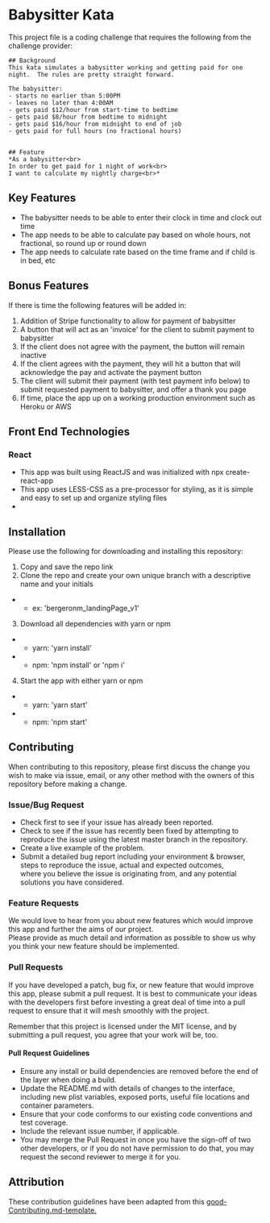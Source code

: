 # Babysitter Kata

This project file is a coding challenge that requires the following from the challenge provider:

```
## Background
This kata simulates a babysitter working and getting paid for one night.  The rules are pretty straight forward.

The babysitter:
- starts no earlier than 5:00PM
- leaves no later than 4:00AM
- gets paid $12/hour from start-time to bedtime
- gets paid $8/hour from bedtime to midnight
- gets paid $16/hour from midnight to end of job
- gets paid for full hours (no fractional hours)


## Feature
*As a babysitter<br>
In order to get paid for 1 night of work<br>
I want to calculate my nightly charge<br>*
```
## Key Features
- The babysitter needs to be able to enter their clock in time and clock out time
- The app needs to be able to calculate pay based on whole hours, not fractional, so round up or round down
- The app needs to calculate rate based on the time frame and if child is in bed, etc

## Bonus Features

If there is time the following features will be added in:
1. Addition of Stripe functionality to allow for payment of babysitter
2. A button that will act as an 'invoice' for the client to submit payment to babysitter
3. If the client does not agree with the payment, the button will remain inactive
4. If the client agrees with the payment, they will hit a button that will acknowledge the pay and activate the payment button
5. The client will submit their payment (with test payment info below) to submit requested payment to babysitter, and offer a thank you page
6. If time, place the app up on a working production environment such as Heroku or AWS

## Front End Technologies

### React
- This app was built using ReactJS and was initialized with npx create-react-app
- This app uses LESS-CSS as a pre-processor for styling, as it is simple and easy to set up and organize styling files
- 

## Installation

Please use the following for downloading and installing this repository:

1. Copy and save the repo link
2. Clone the repo and create your own unique branch with a descriptive name and your initials
- - ex: 'bergeronm_landingPage_v1'
3. Download all dependencies with yarn or npm
- - yarn: 'yarn install'
- - npm: 'npm install' or 'npm i'
4. Start the app with either yarn or npm
- - yarn: 'yarn start'
- - npm: 'npm start'

## Contributing

When contributing to this repository, please first discuss the change you wish to make via issue, email, or any other method with the owners of this repository before making a change.

### Issue/Bug Request 

- Check first to see if your issue has already been reported.
- Check to see if the issue has recently been fixed by attempting to reproduce the issue using the latest master branch in the repository.
- Create a live example of the problem.
- Submit a detailed bug report including your environment & browser, steps to reproduce the issue, actual and expected outcomes,<br/> where you believe the issue is originating from, and any potential solutions you have considered.

### Feature Requests

We would love to hear from you about new features which would improve this app and further the aims of our project. <br/>Please provide as much detail and information as possible to show us why you think your new feature should be implemented.

### Pull Requests
If you have developed a patch, bug fix, or new feature that would improve this app, please submit a pull request. It is best to communicate your ideas with the developers first before investing a great deal of time into a pull request to ensure that it will mesh smoothly with the project.

Remember that this project is licensed under the MIT license, and by submitting a pull request, you agree that your work will be, too.

#### Pull Request Guidelines

- Ensure any install or build dependencies are removed before the end of the layer when doing a build.
- Update the README.md with details of changes to the interface, including new plist variables, exposed ports, useful file locations and container parameters.
- Ensure that your code conforms to our existing code conventions and test coverage.
- Include the relevant issue number, if applicable.
- You may merge the Pull Request in once you have the sign-off of two other developers, or if you do not have permission to do that, you may request the second reviewer to merge it for you.

## Attribution

These contribution guidelines have been adapted from this <a href="https://gist.github.com/PurpleBooth/b24679402957c63ec426">good-Contributing.md-template.</a>